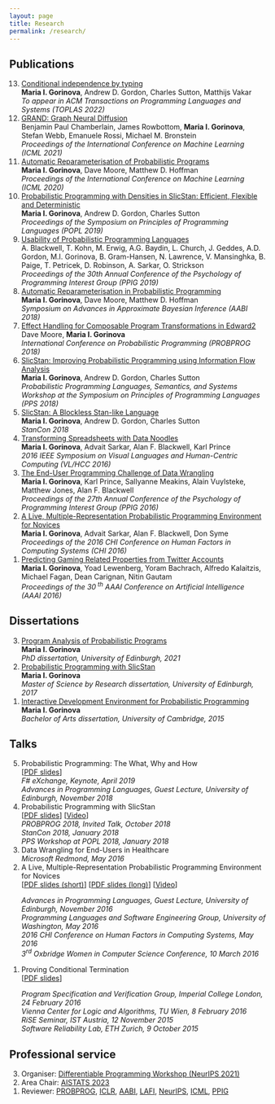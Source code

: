 ```yaml
---
layout: page
title: Research
permalink: /research/
---
```


## Publications
<ol reversed="">
				<li>
        <a class="pubTitle" href="https://arxiv.org/abs/2010.11887">Conditional independence by typing</a><br>
                                <b>Maria I. Gorinova</b>, Andrew D. Gordon, Charles Sutton, Matthijs Vakar<br>
                                <i> <span class="conferenceSlug">To appear in ACM Transactions on Programming Languages and Systems (TOPLAS 2022)</span></i><br>
        </li>			
        <li>
				<a class="pubTitle" href="https://arxiv.org/abs/2106.10934">GRAND: Graph Neural Diffusion</a><br>
				Benjamin Paul Chamberlain, James Rowbottom, <b>Maria I. Gorinova</b>, Stefan Webb, Emanuele Rossi, Michael M. Bronstein<br>
                                <i>Proceedings of the  International Conference on Machine Learning <span class="conferenceSlug">(ICML 2021)</span></i><br>
				</li>
        <li>
				<a class="pubTitle" href="https://proceedings.icml.cc/static/paper_files/icml/2020/271-Paper.pdf">Automatic Reparameterisation of Probabilistic Programs</a><br>
				<b>Maria I. Gorinova</b>, Dave Moore, Matthew D. Hoffman<br>
				<i>Proceedings of the  International Conference on Machine Learning <span class="conferenceSlug">(ICML 2020)</span></i><br>
				</li>
				<li>
				<a class="pubTitle" href="https://arxiv.org/abs/1811.00890">Probabilistic Programming with Densities in SlicStan: Efficient, Flexible and Deterministic</a><br>
				<b>Maria I. Gorinova</b>, Andrew D. Gordon, Charles Sutton<br>
				<i>Proceedings of the Symposium on Principles of Programming Languages <span class="conferenceSlug">(POPL 2019)</span></i><br>
				</li>
				<li>
				<a class="pubTitle" href="https://www.cl.cam.ac.uk/~afb21/publications/PPIG2019-accepted.pdf">Usability of Probabilistic Programming Languages</a><br>
				A. Blackwell, T. Kohn, M. Erwig, A.G. Baydin, L. Church, J. Geddes, A.D. Gordon, M.I. Gorinova, B. Gram-Hansen, N. Lawrence, V. Mansinghka, B. Paige, T. Petricek, D. Robinson, A. Sarkar, O. Strickson<br>
				<i>Proceedings of the 30th Annual Conference of the Psychology of Programming Interest Group (PPIG 2019)</i>
				</li>
				<li>
				<a class="pubTitle" href="http://approximateinference.org/2018/accepted/GorinovaEtAl2018.pdf">Automatic Reparameterisation in Probabilistic Programming</a><br>
				<b>Maria I. Gorinova</b>, Dave Moore, Matthew D. Hoffman<br>
			        <!--<img src="../images/award3.png" style="width:20px; align=" left"=" title="Travel Award">-->
				<i>Symposium on Advances in Approximate Bayesian Inference<span class="conferenceSlug"> (AABI 2018)</span></i><br>
				</li>
				<li>
				<a class="pubTitle" href="https://arxiv.org/abs/1811.06150">Effect Handling for Composable Program Transformations in Edward2</a><br>
				Dave Moore, <b>Maria I. Gorinova</b><br>
				<i>International Conference on Probabilistic Programming (PROBPROG 2018)</i>
				</li>
				<li>
				<a class="pubTitle" href="https://pps2018.soic.indiana.edu/files/2017/12/SlicStanPPS.pdf">SlicStan: Improving Probabilistic Programming using Information Flow Analysis</a><br>
				<b>Maria I. Gorinova</b>, Andrew D. Gordon, Charles Sutton<br>
				<i>Probabilistic Programming Languages, Semantics, and Systems Workshop at the Symposium on Principles of Programming Languages <span class="conferenceSlug">(PPS 2018)</span></i><br>
				</li>
				<li>
				<a class="pubTitle" href="https://github.com/stan-dev/stancon_talks/tree/master/2018/Contributed-Talks/06_gorinova">SlicStan: A Blockless Stan-like Language</a><br>
				<b>Maria I. Gorinova</b>, Andrew D. Gordon, Charles Sutton<br>
				<i>StanCon 2018</i><br>
				</li>
				<li>
				<a class="pubTitle" href="https://www.repository.cam.ac.uk/bitstream/handle/1810/262447/DataNoodles_AM.pdf">Transforming Spreadsheets with Data Noodles</a><br>
				<b>Maria I. Gorinova</b>, Advait Sarkar, Alan F. Blackwell, Karl Prince<br>
				<i>2016 IEEE Symposium on Visual Languages and Human-Centric Computing <span class="conferenceSlug">(VL/HCC 2016)</span></i><br>
				</li>
				<li>
				<a class="pubTitle" href="http://www.ppig.org/sites/default/files/2016-PPIG-27th-Gorinova.pdf">The End-User Programming Challenge of Data Wrangling </a><br>
				<b>Maria I. Gorinova</b>, Karl Prince, Sallyanne Meakins, Alain Vuylsteke, Matthew Jones, Alan F. Blackwell<br>
				<i>Proceedings of the 27th Annual Conference of the Psychology of Programming Interest Group <span class="conferenceSlug">(PPIG 2016)</span></i><br>
				</li>
				<li>
				<a class="pubTitle" href="https://advaitsarkar.github.io/advait.org/files/gorinova_2016_probabilistic.pdf">A Live, Multiple-Representation Probabilistic Programming Environment for Novices</a><br>
				<b>Maria I. Gorinova</b>, Advait Sarkar, Alan F. Blackwell, Don Syme<br>
				<i>Proceedings of the 2016 CHI Conference on Human Factors in Computing Systems <span class="conferenceSlug">(CHI 2016)</span></i><br>
				</li>
				<li>
				<a class="pubTitle" href="http://www.aaai.org/ocs/index.php/AAAI/AAAI16/paper/download/12359/12290">Predicting Gaming Related Properties from Twitter Accounts</a><br>
				<b>Maria I. Gorinova</b>, Yoad Lewenberg, Yoram Bachrach, Alfredo Kalaitzis, Michael Fagan, Dean Carignan, Nitin Gautam<br>
				<i>Proceedings of the 30<sup> th</sup> AAAI Conference on Artificial Intelligence <span class="conferenceSlug">(AAAI 2016)</span></i><br>
				</li>
			</ol>

## Dissertations
<ol reversed="">
<li><a class="pubTitle" href="https://arxiv.org/abs/2204.06868" id="ide">Program Analysis of Probabilistic Programs</a><br>
<b>Maria I. Gorinova</b><br>
<i>PhD dissertation, University of Edinburgh, 2021</i>
</li>
<li><a class="pubTitle" href="https://homepages.inf.ed.ac.uk/s1207807/files/slicstan.pdf" id="ide">Probabilistic Programming with SlicStan</a><br>
<b>Maria I. Gorinova</b><br>
<!--[MSc(R) Data Science Dissertation Prize](../images/award3.png)--> 
<i>Master of Science by Research dissertation, University of Edinburgh, 2017</i>
</li>
<li><a class="pubTitle" href="https://homepages.inf.ed.ac.uk/s1207807/files/gorinova_diss.pdf" id="ide">Interactive Development Environment for Probabilistic Programming</a><br>
<b>Maria I. Gorinova</b><br>
<i>Bachelor of Arts dissertation, University of Cambridge, 2015</i>
</li>
</ol>

## Talks
<ol reversed="">
<li>Probabilistic Programming: The What, Why and How<br>	
	[<a href="https://homepages.inf.ed.ac.uk/s1207807/files/ppl_intro_slides.pdf">PDF slides</a>]<br>
	<i class="venue">F# eXchange, Keynote, April  2019</i><br>
	<i class="venue">Advances in Programming Languages, Guest Lecture, University of Edinburgh, November 2018</i><br>
</li>
<li>Probabilistic Programming with SlicStan<br>
	[<a href="https://homepages.inf.ed.ac.uk/s1207807/files/gorinova_slicstan_slides.pdf">PDF slides</a>] [<a href="https://www.youtube.com/watch?v=WTqnehdFNbo">Video</a>]<br>
	<i class="venue">PROBPROG 2018, Invited Talk, October 2018</i><br>
	<i class="venue">StanCon 2018, January 2018</i><br>
	<i class="venue">PPS Workshop at POPL 2018, January 2018</i><br>	
</li>
<li>Data Wrangling for End-Users in Healthcare<br>
	<i class="venue">Microsoft Redmond, May 2016</i>	
</li>
<li>A Live, Multiple-Representation Probabilistic Programming Environment for Novices<br>
	[<a href="https://homepages.inf.ed.ac.uk/s1207807/files/gorinova_ppide_short_slides.pdf">PDF slides (short)</a>] [<a href="https://homepages.inf.ed.ac.uk/s1207807/files/gorinova_ppide_long_slides.pdf">PDF slides (long)</a>] [<a href="https://www.youtube.com/watch?v=bmNlM0RnyVg">Video</a>]<br>
	<p class="venue">
	<i>Advances in Programming Languages, Guest Lecture, University of Edinburgh, November 2016</i><br>
	<i>Programming Languages and Software Engineering Group, University of Washington, May 2016</i><br>
	<i>2016 CHI Conference on Human Factors in Computing Systems, May 2016</i><br>
	<i>
		<!--<img src="../images/award3.png" style="width:20px; align=" left"=" title="Young Researcher Prize">-->
		3<sup>rd</sup> Oxbridge Women in Computer Science Conference, 10 March 2016
	</i></p>			
</li>
<li>Proving Conditional Termination<br>
	[<a href="https://homepages.inf.ed.ac.uk/s1207807/files/conditional_termination_slides.pdf">PDF slides</a>]<br>
	<p class="venue">
	<i>Program Specification and Verification Group, Imperial College London, 24 February 2016</i><br>
	<i>Vienna Center for Logic and Algorithms, TU Wien, 8 February 2016</i><br>
	<i>RiSE Seminar, IST Austria, 12 November 2015</i><br>
	<i>Software Reliability Lab, ETH Zurich, 9 October 2015</i>			
	</p>
</li>
</ol>

## Professional service
<ol reversed="">
	<li>Organiser: <a href="https://diffprogramming.mit.edu/">Differentiable Programming Workshop (NeurIPS 2021)</a>
	</li>
	<li>Area Chair: <a href="https://aistats.org/">AISTATS 2023</a> </li>
	<li>Reviewer: <a href="https://probprog.cc/">PROBPROG</a>,
		      <a href="https://iclr.cc/">ICLR</a>,
		      <a href="http://approximateinference.org/">AABI</a>,
		      <a href="https://popl21.sigplan.org/home/lafi-2021">LAFI</a>,
		      <a href="https://nips.cc/">NeurIPS</a>,
		      <a href="https://icml.cc/">ICML</a>,
		      <a href="http://www.ppig.org/">PPIG</a></li>

</ol>


